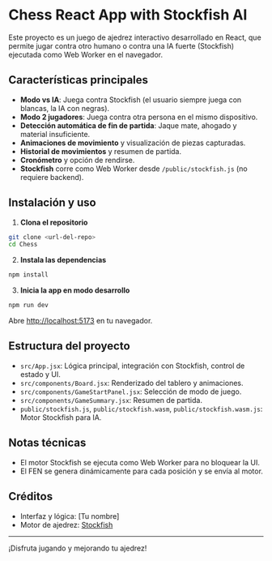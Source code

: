 # Chess React App with Stockfish AI

Este proyecto es un juego de ajedrez interactivo desarrollado en React, que permite jugar contra otro humano o contra una IA fuerte (Stockfish) ejecutada como Web Worker en el navegador.

## Características principales

- **Modo vs IA**: Juega contra Stockfish (el usuario siempre juega con blancas, la IA con negras).
- **Modo 2 jugadores**: Juega contra otra persona en el mismo dispositivo.
- **Detección automática de fin de partida**: Jaque mate, ahogado y material insuficiente.
- **Animaciones de movimiento** y visualización de piezas capturadas.
- **Historial de movimientos** y resumen de partida.
- **Cronómetro** y opción de rendirse.
- **Stockfish** corre como Web Worker desde `/public/stockfish.js` (no requiere backend).

## Instalación y uso

1. **Clona el repositorio**

```sh
git clone <url-del-repo>
cd Chess
```

2. **Instala las dependencias**

```sh
npm install
```

3. **Inicia la app en modo desarrollo**

```sh
npm run dev
```

Abre [http://localhost:5173](http://localhost:5173) en tu navegador.

## Estructura del proyecto

- `src/App.jsx`: Lógica principal, integración con Stockfish, control de estado y UI.
- `src/components/Board.jsx`: Renderizado del tablero y animaciones.
- `src/components/GameStartPanel.jsx`: Selección de modo de juego.
- `src/components/GameSummary.jsx`: Resumen de partida.
- `public/stockfish.js`, `public/stockfish.wasm`, `public/stockfish.wasm.js`: Motor Stockfish para IA.

## Notas técnicas

- El motor Stockfish se ejecuta como Web Worker para no bloquear la UI.
- El FEN se genera dinámicamente para cada posición y se envía al motor.


## Créditos
- Interfaz y lógica: [Tu nombre]
- Motor de ajedrez: [Stockfish](https://stockfishchess.org/)

---

¡Disfruta jugando y mejorando tu ajedrez!
